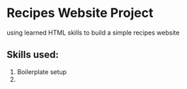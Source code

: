 <h1>Recipes Website Project</h1>
<p>
using learned HTML skills to build a simple recipes website
<p>
  <h2>
  Skills used:
  </h2>
  <ol>
  <li> Boilerplate setup <li
Header
Images
Links
ordered and unordered lists
  </ol>
